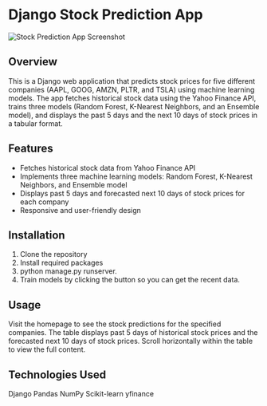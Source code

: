 # Django Stock Prediction App

![Stock Prediction App Screenshot](/path/to/screenshot.png)

## Overview

This is a Django web application that predicts stock prices for five different companies (AAPL, GOOG, AMZN, PLTR, and TSLA) using machine learning models. The app fetches historical stock data using the Yahoo Finance API, trains three models (Random Forest, K-Nearest Neighbors, and an Ensemble model), and displays the past 5 days and the next 10 days of stock prices in a tabular format.

## Features

- Fetches historical stock data from Yahoo Finance API
- Implements three machine learning models: Random Forest, K-Nearest Neighbors, and Ensemble model
- Displays past 5 days and forecasted next 10 days of stock prices for each company
- Responsive and user-friendly design

## Installation

1. Clone the repository
2. Install required packages
3. python manage.py runserver.
4. Train models by clicking the button so you can get the recent data.

## Usage
Visit the homepage to see the stock predictions for the specified companies.
The table displays past 5 days of historical stock prices and the forecasted next 10 days of stock prices.
Scroll horizontally within the table to view the full content.
## Technologies Used
Django
Pandas
NumPy
Scikit-learn
yfinance
